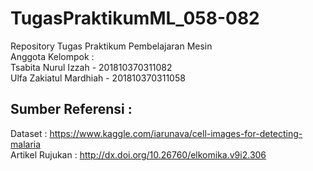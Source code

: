 # TugasPraktikumML_058-082
Repository Tugas Praktikum Pembelajaran Mesin<br />
Anggota Kelompok : <br />
Tsabita Nurul Izzah - 201810370311082 <br />
Ulfa Zakiatul Mardhiah - 201810370311058 
## Sumber Referensi :<br />
Dataset : https://www.kaggle.com/iarunava/cell-images-for-detecting-malaria  <br />
Artikel Rujukan : http://dx.doi.org/10.26760/elkomika.v9i2.306 <br />
